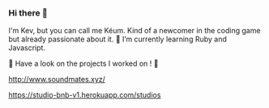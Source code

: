 ### Hi there 👋

I'm Kev, but you can call me Kéum. Kind of a newcomer in the coding game but already passionate about it. 
🌱 I’m currently learning Ruby and Javascript.

👀 Have a look on the projects I worked on ! 👀

http://www.soundmates.xyz/

https://studio-bnb-v1.herokuapp.com/studios
